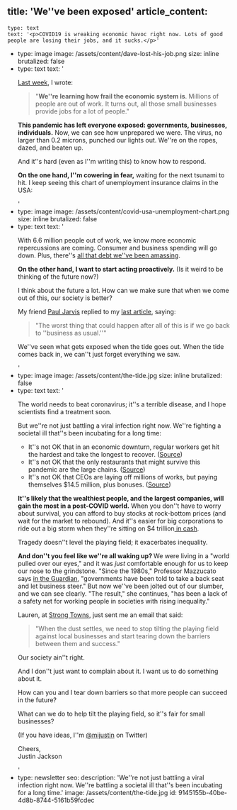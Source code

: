 title: 'We''ve been exposed'
article_content:
  -
    type: text
    text: '<p>COVID19 is wreaking economic havoc right now. Lots of good people are losing their jobs, and it sucks.</p>'
  -
    type: image
    image: /assets/content/dave-lost-his-job.png
    size: inline
    brutalized: false
  -
    type: text
    text: '<p><a href="https://justinjackson.ca/fight-amazon">Last week</a>, I wrote:<br></p><blockquote><p>"<b>We''re learning how frail the economic system is</b>. Millions of people are out of work. It turns out, all those small businesses provide jobs for a lot of people."</p></blockquote><p><strong>This pandemic has left everyone exposed: governments, businesses, individuals.</strong> Now, we can see how unprepared we were. The virus, no larger than 0.2 microns, punched our lights out. We''re on the ropes, dazed, and beaten up.</p><p>And it''s hard (even as I''m writing this) to know how to respond.</p><p><strong>On the one hand, I''m cowering in fear,</strong> waiting for the next tsunami to hit. I keep seeing this chart of unemployment insurance claims in the USA:</p>'
  -
    type: image
    image: /assets/content/covid-usa-unemployment-chart.png
    size: inline
    brutalized: false
  -
    type: text
    text: '<p>With 6.6 million people out of work, we know more economic repercussions are coming. Consumer and business spending will go down. Plus, there''s <a href="https://business.financialpost.com/personal-finance/debt/half-of-canadians-say-they-are-on-brink-of-insolvency-as-coronavirus-threatens-to-burst-countrys-consumer-debt-bubble">all that debt we''ve been amassing</a>.<br></p><p><strong>On the other hand, I want to start acting proactively.</strong>&nbsp;(Is it weird to be thinking of the future now?)</p><p>I think about the future a lot. How can we make sure that when we come out of this, our society is better?</p><p>My friend <a href="https://pjrvs.com/">Paul Jarvis</a> replied to my <a href="https://justinjackson.ca/fight-amazon">last article</a>, saying:</p><blockquote><p>"The worst thing that could happen after all of this is if we go back to ''business as usual.''"</p></blockquote><p>We''ve seen what gets exposed when the tide goes out. When the tide comes back in, we can''t just forget everything we saw.</p>'
  -
    type: image
    image: /assets/content/the-tide.jpg
    size: inline
    brutalized: false
  -
    type: text
    text: '<p>The world needs to beat coronavirus; it''s a terrible disease, and I hope scientists find a treatment soon.<br></p><p>But we''re not just battling a viral infection right now. We''re fighting a societal ill that''s been incubating for a long time:</p><ul><li>It''s not OK that in an economic downturn, regular workers get hit the hardest and take the longest to recover. (<a href="https://www.cnbc.com/2020/04/02/us-wages-could-take-4-to-5-years-to-recover-from-coronavirus-outbreak.html">Source</a>)</li><li>It''s not OK that the only restaurants that might survive this pandemic are the large chains. (<a href="https://www.nytimes.com/interactive/2020/03/27/magazine/david-chang-restaurants-covid19.html">Source</a>)</li><li>It''s not OK that CEOs are laying off millions of works, but paying themselves $14.5 million, plus bonuses. (<a href="https://www.marketwatch.com/story/americas-highly-paid-ceos-should-give-their-2020-salary-and-stock-compensation-to-the-coronavirus-fight-2020-03-30">Source</a>)</li></ul><p><b>It''s likely that the wealthiest people, and the largest companies, will gain the most in a post-COVID world.</b> When you don''t have to worry about survival, you can afford to buy stocks at rock-bottom prices (and wait for the market to rebound). And it''s easier for big corporations to ride out a big storm when they''re sitting on $4 trillion<a href="https://hbr.org/2020/01/why-are-companies-sitting-on-so-much-cash"> in cash</a>.</p><p>Tragedy doesn''t level the playing field; it exacerbates inequality.</p><p><b>And don''t you feel like we''re all waking up? </b>We were living in a "world pulled over our eyes," and it was <i>just </i>comfortable enough for us to keep our nose to the grindstone. "Since the 1980s," Professor Mazzucato says <a href="https://www.theguardian.com/commentisfree/2020/mar/18/the-covid-19-crisis-is-a-chance-to-do-capitalism-differently">in the Guardian</a>, "governments have been told to take a back seat and let business steer." But now we''ve been jolted out of our slumber, and we can see clearly. "The result," she continues, "has been a lack of a safety net for working people in societies with rising inequality."</p><p>Lauren, at <a href="https://www.strongtowns.org/">Strong Towns</a>, just sent me an email that said:</p><blockquote><p>"When the dust settles, we need to stop tilting the playing field against local businesses and start tearing down the barriers between them and success."</p></blockquote><p>Our society ain''t right.</p><p>And I don''t just want to complain about it. I want us to do something about it.</p><p>How can you and I tear down barriers so that more people can succeed in the future? </p><p>What can we do to help tilt the playing field, so it''s fair for small businesses?</p><p>(If you have ideas, I''m&nbsp;<a href="https://twitter.com/mijustin">@mijustin</a>&nbsp;on Twitter)</p><p>Cheers,<br>Justin Jackson<br></p>'
  -
    type: newsletter
seo:
  description: 'We''re not just battling a viral infection right now. We''re battling a societal ill that''s been incubating for a long time.'
  image: /assets/content/the-tide.jpg
id: 9145155b-40be-4d8b-8744-5161b59fcdec
